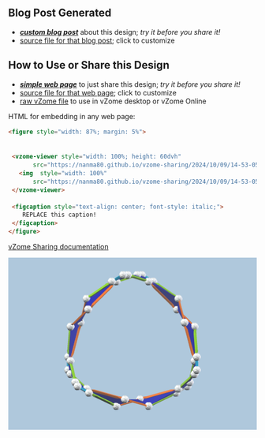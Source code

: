 
## Blog Post Generated

 - [***custom blog post***](<https://nanma80.github.io/vzome-sharing/2024/10/09/twisted_dodec_1_component-14-53-05.html>) about this design; *try it before you share it!*
 - [source file for that blog post](<https://github.com/nanma80/vzome-sharing/edit/main/_posts/2024-10-09-twisted_dodec_1_component-14-53-05.md>); click to customize
 


## How to Use or Share this Design

 - [***simple web page***](<https://nanma80.github.io/vzome-sharing/2024/10/09/14-53-05-twisted_dodec_1_component/>) to just share this design; *try it before you share it!*
 - [source file for that web page](<https://github.com/nanma80/vzome-sharing/edit/main/2024/10/09/14-53-05-twisted_dodec_1_component/index.md>); click to customize
 - [raw vZome file](<https://raw.githubusercontent.com/nanma80/vzome-sharing/main/2024/10/09/14-53-05-twisted_dodec_1_component/twisted_dodec_1_component.vZome>) to use in vZome desktop or vZome Online
 
 HTML for embedding in any web page:
 ```html
<figure style="width: 87%; margin: 5%">
  
  
  <vzome-viewer style="width: 100%; height: 60dvh" 
        src="https://nanma80.github.io/vzome-sharing/2024/10/09/14-53-05-twisted_dodec_1_component/twisted_dodec_1_component.vZome" >
    <img  style="width: 100%"
        src="https://nanma80.github.io/vzome-sharing/2024/10/09/14-53-05-twisted_dodec_1_component/twisted_dodec_1_component.png" >
  </vzome-viewer>

  <figcaption style="text-align: center; font-style: italic;">
     REPLACE this caption!
  </figcaption>
</figure>

 ```

[vZome Sharing documentation](https://vzome.github.io/vzome/sharing.html#how-it-works)

![Image](<twisted_dodec_1_component.png>)

